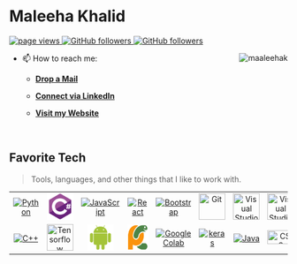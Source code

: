 <h1 align="left" id="macropower-title">Maleeha Khalid </h1>


<p align="left">
  <a href="https://github.com/maleehak/maleehak">
    <img src="https://komarev.com/ghpvc/?username=maleehak" alt="page views" />
  </a>
  <a href="https://img.shields.io/github/followers/maleehak?label=Follow&style=social">
    <img alt="GitHub followers" src="https://img.shields.io/github/followers/maleehak?color=green&logo=github">
  </a>
    <a href="https://stackoverflow.com/users/10846501/maleeha-khalid?tab=profile">
    <img alt="GitHub followers" src="https://img.shields.io/stackexchange/stackoverflow/r/10846501">
  </a>

</p>
<a href="#maleehak-title">
  <img src="https://github-readme-stats.vercel.app/api?username=maleehak&show_icons=true&count_private=true&include_all_commits=true" alt="maaleehak" align="right" />
</a>

- 📫 How to reach me:

    * [**Drop a Mail**](mailto:maleehakhalid604@gmail.com)

    * [**Connect via LinkedIn**](https://www.linkedin.com/in/maleeha-khalid-097b9a175/)

    * [**Visit my Website**](https://maleehak.github.io/)
<br>

<h2 align="left" id="macropower-tech">Favorite Tech</h2>

> Tools, languages, and other things that I like to work with.

<table>
  <tr>
     <td align="center" width="96">
      <a href="#maleehak-tech">
        <img title="Python" src="https://github.com/konpa/devicon/blob/master/icons/python/python-original-wordmark.svg" width="50" height="50" alt="Python" />
      </a>
    </td>
    <td align="center" width="96">
      <a href="#maleehak-tech">
        <img title="C#"  src="https://github.com/devicons/devicon/blob/master/icons/csharp/csharp-original.svg" width="48" height="48" alt="C#" />
      </a>
    </td>
    <td align="center" width="96">
      <a href="#maleeha-tech">
        <img title="JS" src="https://github.com/simple-icons/simple-icons/blob/develop/icons/javascript.svg" style= width="48" height="48" alt="JavaScript" />
      </a>
    </td>
    <td align="center" width="96">
      <a href="#maleehak-tech" >
        <img title="React" src="https://camo.githubusercontent.com/48d099290b4cb2d7937bcd96e8497cf1845b54a810a6432c70cf944b60b40c77/68747470733a2f2f7261776769742e636f6d2f676f72616e67616a69632f72656163742d69636f6e732f6d61737465722f72656163742d69636f6e732e737667"  width="48" height="48" alt="React" />
      </a>
    </td>
    <td align="center" width="96">
      <a href="#maleehak-tech">
        <img title="Bootstrap" src="https://github.com/twbs/icons/blob/0cdaee7305c4543ffec3d80f08afafd6ea8cd130/icons/bootstrap.svg"  width="48" height="48" alt="Bootstrap" />
      </a>
    </td>
    <td align="center" width="96">
      <a href="#maleehak-tech">
         <img title="Git"   width="48" height="48" src="https://github.com/zumrudu-anka/zumrudu-anka/blob/master/images/git-original.svg">
      </a>
    </td>
    <td align="center" width="96">
      <a href="#maleehak-tech">
      <img title="Visual Studio Code"  width="48" height="48" src="https://github.com/zumrudu-anka/zumrudu-anka/blob/master/images/vscode.png">
      </a>
    </td>
       <td align="center" width="96">
      <a href="#maleehak-tech">
      <img title="Visual Studio Code"   width="48" height="48" src="https://github.com/zumrudu-anka/zumrudu-anka/blob/master/images/visualstudio.png">
      </a>
    </td>
      <td align="center" width="96">
      <a href="#maleehak-tech">
      <img title="C"  width="48" height="48" src="https://github.com/zumrudu-anka/zumrudu-anka/blob/master/images/c.svg">
      </a>
    </td>
  </tr>
  <tr>
    <td align="center" width="96"> 
      <a href="#maleehak-tech" >
        <img title="C++"  src="https://github.com/zumrudu-anka/zumrudu-anka/blob/master/images/cpp.svg" width="48" height="48" alt="C++" />
      </a>
    </td>
    <td align="center" width="96">
      <a href="#maleehak-tech" >
     <img title="Tensorflow"  src="https://github.com/valohai/ml-logos/blob/master/tensorflow-text.svg"  width="48" height="48"/ >
      </a>
    </td>
    <td align="center"  width="96">
      <a href="#maleehak-tech">
        <img title="Android" src="https://github.com/devicons/devicon/blob/master/icons/android/android-original.svg" width="48" height="48" alt="android" />
      </a>
    </td>
    <td align="center"  width="96">
      <a href="#maleehak-tech">
        <img title="Pycharm" src="https://github.com/devicons/devicon/blob/master/icons/pycharm/pycharm-original.svg"  width="48" height="48" alt="Pycharm" />
      </a>
    </td>
    <td align="center" width="96">
      <a href="#maleehak-tech">
        <img title="Colab" src="https://github.com/googlecolab/open_in_colab/blob/main/images/icon32.png" width="48" height="48" alt="Google Colab" />
      </a>
    </td>
    <td align="center"  width="96">
      <a href="#maleehak-tech">
        <img  title="Keras" src="https://github.com/valohai/ml-logos/blob/master/keras.svg"  width="48" height="48" alt="keras" />
      </a>
    </td>
    <td align="center" width="96">
      <a href="#maleehak-tech" >
        <img  title="Java" src="https://github.com/zumrudu-anka/zumrudu-anka/blob/master/images/java-original.svg"  width="48" height="48" alt="Java" />
      </a>
    </td>
    <td align="center" width="96">
      <a href="#macropower-tech" >
        <img title="CSS" height="25" src="https://github.com/zumrudu-anka/zumrudu-anka/blob/master/images/css.svg"   width="48" height="48"/>
      </a>
    </td>
    <td align="center" width="96">
      <a href="#maleehak-tech" >
       <img title=".NetCore" width="48" height="48" src="https://github.com/zumrudu-anka/zumrudu-anka/blob/master/images/dotnetcore.svg"/>
      </a>
    </td>
  </tr>
  
</table>
